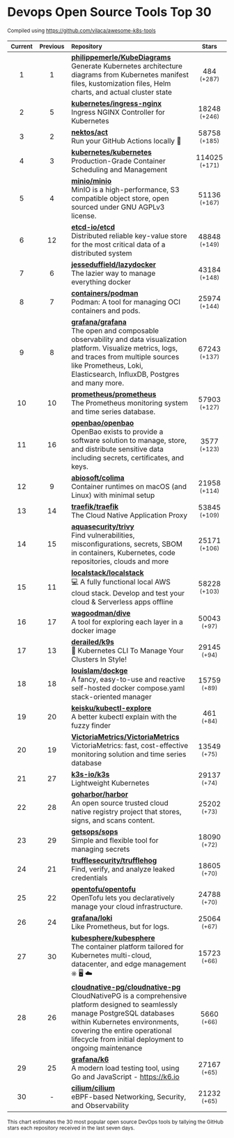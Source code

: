 # Devops Open Source Tools Top 30
<sup>Compiled using https://github.com/vilaca/awesome-k8s-tools</sup>
<div align="center">

|<sub>Current</sub>|<sub>Previous</sub>|<sub>Repository</sub>|<sub>Stars</sub>|
|:---:|:---:|:---|:---:|
|1|1|[**philippemerle/KubeDiagrams**](https://github.com/philippemerle/KubeDiagrams)<br/>Generate Kubernetes architecture diagrams from Kubernetes manifest files, kustomization files, Helm charts, and actual cluster state|484 <sup>(+287)</sup>|
|2|5|[**kubernetes/ingress-nginx**](https://github.com/kubernetes/ingress-nginx)<br/>Ingress NGINX Controller for Kubernetes|18248 <sup>(+246)</sup>|
|3|2|[**nektos/act**](https://github.com/nektos/act)<br/>Run your GitHub Actions locally 🚀|58758 <sup>(+185)</sup>|
|4|3|[**kubernetes/kubernetes**](https://github.com/kubernetes/kubernetes)<br/>Production-Grade Container Scheduling and Management|114025 <sup>(+171)</sup>|
|5|4|[**minio/minio**](https://github.com/minio/minio)<br/>MinIO is a high-performance, S3 compatible object store, open sourced under GNU AGPLv3 license.|51136 <sup>(+167)</sup>|
|6|12|[**etcd-io/etcd**](https://github.com/etcd-io/etcd)<br/>Distributed reliable key-value store for the most critical data of a distributed system|48848 <sup>(+149)</sup>|
|7|6|[**jesseduffield/lazydocker**](https://github.com/jesseduffield/lazydocker)<br/>The lazier way to manage everything docker|43184 <sup>(+148)</sup>|
|8|7|[**containers/podman**](https://github.com/containers/podman)<br/>Podman: A tool for managing OCI containers and pods.|25974 <sup>(+144)</sup>|
|9|8|[**grafana/grafana**](https://github.com/grafana/grafana)<br/>The open and composable observability and data visualization platform. Visualize metrics, logs, and traces from multiple sources like Prometheus, Loki, Elasticsearch, InfluxDB, Postgres and many more. |67243 <sup>(+137)</sup>|
|10|10|[**prometheus/prometheus**](https://github.com/prometheus/prometheus)<br/>The Prometheus monitoring system and time series database.|57903 <sup>(+127)</sup>|
|11|16|[**openbao/openbao**](https://github.com/openbao/openbao)<br/>OpenBao exists to provide a software solution to manage, store, and distribute sensitive data including secrets, certificates, and keys.|3577 <sup>(+123)</sup>|
|12|9|[**abiosoft/colima**](https://github.com/abiosoft/colima)<br/>Container runtimes on macOS (and Linux) with minimal setup|21958 <sup>(+114)</sup>|
|13|14|[**traefik/traefik**](https://github.com/traefik/traefik)<br/>The Cloud Native Application Proxy|53845 <sup>(+109)</sup>|
|14|15|[**aquasecurity/trivy**](https://github.com/aquasecurity/trivy)<br/>Find vulnerabilities, misconfigurations, secrets, SBOM in containers, Kubernetes, code repositories, clouds and more|25171 <sup>(+106)</sup>|
|15|11|[**localstack/localstack**](https://github.com/localstack/localstack)<br/>💻 A fully functional local AWS cloud stack. Develop and test your cloud & Serverless apps offline|58228 <sup>(+103)</sup>|
|16|17|[**wagoodman/dive**](https://github.com/wagoodman/dive)<br/>A tool for exploring each layer in a docker image|50043 <sup>(+97)</sup>|
|17|13|[**derailed/k9s**](https://github.com/derailed/k9s)<br/>🐶 Kubernetes CLI To Manage Your Clusters In Style!|29145 <sup>(+94)</sup>|
|18|18|[**louislam/dockge**](https://github.com/louislam/dockge)<br/>A fancy, easy-to-use and reactive self-hosted docker compose.yaml stack-oriented manager|15759 <sup>(+89)</sup>|
|19|20|[**keisku/kubectl-explore**](https://github.com/keisku/kubectl-explore)<br/>A better kubectl explain with the fuzzy finder|461 <sup>(+84)</sup>|
|20|19|[**VictoriaMetrics/VictoriaMetrics**](https://github.com/VictoriaMetrics/VictoriaMetrics)<br/>VictoriaMetrics: fast, cost-effective monitoring solution and time series database|13549 <sup>(+75)</sup>|
|21|27|[**k3s-io/k3s**](https://github.com/k3s-io/k3s)<br/>Lightweight Kubernetes|29137 <sup>(+74)</sup>|
|22|28|[**goharbor/harbor**](https://github.com/goharbor/harbor)<br/>An open source trusted cloud native registry project that stores, signs, and scans content.|25202 <sup>(+73)</sup>|
|23|29|[**getsops/sops**](https://github.com/getsops/sops)<br/>Simple and flexible tool for managing secrets|18090 <sup>(+72)</sup>|
|24|21|[**trufflesecurity/trufflehog**](https://github.com/trufflesecurity/trufflehog)<br/>Find, verify, and analyze leaked credentials|18605 <sup>(+70)</sup>|
|25|22|[**opentofu/opentofu**](https://github.com/opentofu/opentofu)<br/>OpenTofu lets you declaratively manage your cloud infrastructure.|24788 <sup>(+70)</sup>|
|26|24|[**grafana/loki**](https://github.com/grafana/loki)<br/>Like Prometheus, but for logs.|25064 <sup>(+67)</sup>|
|27|30|[**kubesphere/kubesphere**](https://github.com/kubesphere/kubesphere)<br/>The container platform tailored for Kubernetes multi-cloud, datacenter, and edge management ⎈ 🖥 ☁️|15723 <sup>(+66)</sup>|
|28|26|[**cloudnative-pg/cloudnative-pg**](https://github.com/cloudnative-pg/cloudnative-pg)<br/>CloudNativePG is a comprehensive platform designed to seamlessly manage PostgreSQL databases within Kubernetes environments, covering the entire operational lifecycle from initial deployment to ongoing maintenance|5660 <sup>(+66)</sup>|
|29|25|[**grafana/k6**](https://github.com/grafana/k6)<br/>A modern load testing tool, using Go and JavaScript - https://k6.io|27167 <sup>(+65)</sup>|
|30|-|[**cilium/cilium**](https://github.com/cilium/cilium)<br/>eBPF-based Networking, Security, and Observability|21232 <sup>(+65)</sup>|


</div>

<sub>This chart estimates the 30 most popular open source DevOps tools by tallying the GitHub stars each repository received in the last seven days.</sub>
